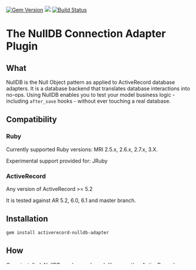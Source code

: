 [<img src="https://badge.fury.io/rb/activerecord-nulldb-adapter.png" alt="Gem
Version" />](http://badge.fury.io/rb/activerecord-nulldb-adapter) [<img
src="https://codeclimate.com/github/nulldb/nulldb.png"
/>](https://codeclimate.com/github/nulldb/nulldb) [<img
src="https://github.com/nulldb/nulldb/workflows/build/badge.svg?branch=master"
alt="Build Status" />](https://github.com/nulldb/nulldb/actions)

# The NullDB Connection Adapter Plugin

## What

NullDB is the Null Object pattern as applied to ActiveRecord database
adapters.  It is a database backend that translates database interactions into
no-ops.  Using NullDB enables you to test your model business logic -
including `after_save` hooks - without ever touching a real database.

## Compatibility

### Ruby
Currently supported Ruby versions: MRI 2.5.x, 2.6.x, 2.7.x, 3.X.

Experimental support provided for: JRuby

### ActiveRecord
Any version of ActiveRecord >= 5.2

It is tested against AR 5.2, 6.0, 6.1 and master branch.

## Installation

    gem install activerecord-nulldb-adapter

## How

Once installed, NullDB can be used much like any other ActiveRecord database
adapter:

    ActiveRecord::Base.establish_connection :adapter => :nulldb

NullDB needs to know where you keep your schema file in order to reflect table
metadata.  By default it looks in RAILS_ROOT/db/schema.rb.  You can override
that by setting the `schema` option:

    ActiveRecord::Base.establish_connection :adapter => :nulldb,
                                            :schema  => 'foo/myschema.rb'

NullDB comes with RSpec integration.  To replace the database with NullDB in
all of your specs, put the following in your spec/rails_helper:

    require 'nulldb_rspec'
    include NullDB::RSpec::NullifiedDatabase

after you load your rails environment

    require File.expand_path('../config/environment', __dir__)

otherwise you will encounter issues such as
([bug)](https://github.com/nulldb/nulldb/pull/90#issuecomment-496690958).

Or if you just want to use NullDB in a specific spec context, you can include
the same module inside a context:

    require 'nulldb_rspec'

    describe Employee, "with access to the database" do
      fixtures :employees
      # ...
    end

    describe Employee, "with NullDB" do
      include NullDB::RSpec::NullifiedDatabase
      # ...
    end

If you want to have NullDB enabled by default but disabled for particular
contexts then (see this
[post)](https://web.archive.org/web/20120419204019/http://andywaite.com/2011/5
/18/rspec-disable-nulldb)

NullDB::Rspec provides some custom matcher support for verifying expectations
about interactions with the database:

    describe Employee do
      include NullDB::RSpec::NullifiedDatabase

      it "should cause an insert statement to be executed" do
        Employee.create!
        Employee.connection.should have_executed(:insert)
      end
    end

UnitRecord-style verification that no database calls have been made at all can
be achieved by using the special `:anything` symbol:

    describe "stuff that shouldn't touch the database" do
      after :each do
        Employee.connection.should_not have_executed(:anything)
      end
      # ...
    end

You can also experiment with putting NullDB in your database.yml:

    unit_test:
      adapter: nulldb

However, due to the way Rails hard-codes specific database adapters into its
standard Rake tasks, you may find that this generates unexpected and
difficult-to-debug behavior.  Workarounds for this are under development.

## Why

There are a number of advantages to writing unit tests that never touch the
database.  The biggest is probably speed of execution - unit tests must be
fast for test-driven development to be practical. Another is separation of
concerns: unit tests should be exercising only the business logic contained in
your models, not ActiveRecord. For more on why testing-sans-database is a good
idea, see:
http://www.dcmanges.com/blog/rails-unit-record-test-without-the-database.

NullDB is one way to separate your unit tests from the database.  It was
inspired by the [ARBS](http://arbs.rubyforge.org/) and
[UnitRecord](http://unit-test-ar.rubyforge.org/) libraries.  It differs from
them in that rather than modifying parts of ActiveRecord, it implements the
same [semi-]well-documented public interface that the other standard database
adapters, like MySQL and SQLServer, implement. This has enabled it to evolve
to support new ActiveRecord versions relatively easily.

One concrete advantage of this null-object pattern design is that it is
possible with NullDB to test `after_save` hooks.  With NullDB, you can call
`#save` and all of the usual callbacks will be called - but nothing will be
saved.

## Limitations

*   It is **not** an in-memory database.  Finds will not work.  Neither will
    `reload`, currently.  Test fixtures won't work either, for obvious
    reasons.
*   It has only the most rudimentery schema/migration support.  Complex
    migrations will probably break it.
*   Lots of other things probably don't work.  Patches welcome!


## Who

NullDB was originally written by Avdi Grimm <mailto:avdi@avdi.org>. It is
currently maintained by [Danilo Cabello](https://github.com/cabello).
Previously maintained by: [Bram de Vries](https://github.com/blaet).

## Where

*   Homepage: https://github.com/nulldb/nulldb


## License

See the LICENSE file for licensing information.
